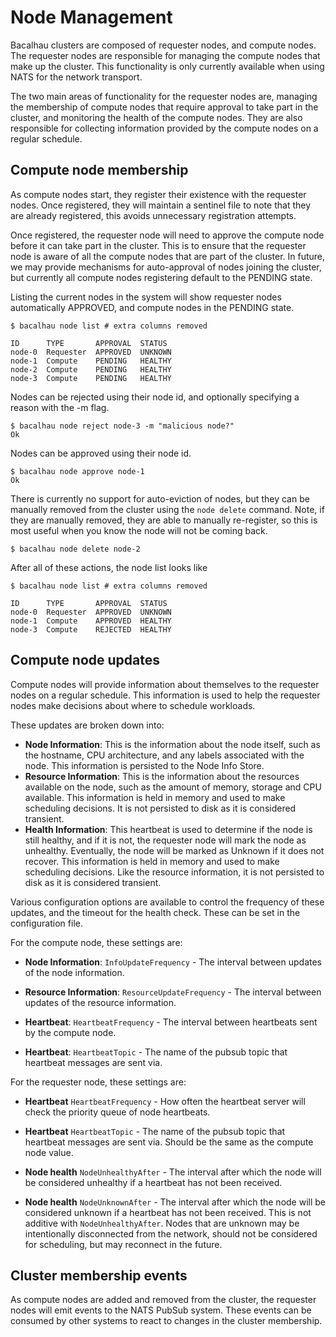 # Node Management

Bacalhau clusters are composed of requester nodes, and compute nodes. The requester nodes are responsible for managing the compute nodes that make up the cluster. This functionality is only currently available when using NATS for the network transport.

The two main areas of functionality for the requester nodes are, managing the membership of compute nodes that require approval to take part in the cluster, and monitoring the health of the compute nodes. They are also responsible for collecting information provided by the compute nodes on a regular schedule.

## Compute node membership

As compute nodes start, they register their existence with the requester nodes. Once registered, they will maintain a sentinel file to note that they are already registered, this avoids unnecessary registration attempts.

Once registered, the requester node will need to approve the compute node before it can take part in the cluster. This is to ensure that the requester node is aware of all the compute nodes that are part of the cluster. In future, we may provide mechanisms for auto-approval of nodes joining the cluster, but currently all compute nodes registering default to the PENDING state.

Listing the current nodes in the system will show requester nodes automatically APPROVED, and compute nodes in the PENDING state.

```shell
$ bacalhau node list # extra columns removed

ID      TYPE       APPROVAL  STATUS
node-0  Requester  APPROVED  UNKNOWN
node-1  Compute    PENDING   HEALTHY
node-2  Compute    PENDING   HEALTHY
node-3  Compute    PENDING   HEALTHY
```

Nodes can be rejected using their node id, and optionally specifying a reason with the -m flag.

```shell
$ bacalhau node reject node-3 -m "malicious node?"
Ok
```

Nodes can be approved using their node id.

```shell
$ bacalhau node approve node-1
Ok
```

There is currently no support for auto-eviction of nodes, but they can be manually removed from the cluster using the `node delete` command. Note, if
they are manually removed, they are able to manually re-register, so this is
most useful when you know the node will not be coming back.

```shell
$ bacalhau node delete node-2
```

After all of these actions, the node list looks like

```shell
$ bacalhau node list # extra columns removed

ID      TYPE       APPROVAL  STATUS
node-0  Requester  APPROVED  UNKNOWN
node-1  Compute    APPROVED  HEALTHY
node-3  Compute    REJECTED  HEALTHY
```

## Compute node updates

Compute nodes will provide information about themselves to the requester nodes on a regular schedule. This information is used to help the requester nodes make decisions about where to schedule workloads.

These updates are broken down into:

- **Node Information**: This is the information about the node itself, such as the hostname, CPU architecture, and any labels associated with the node. This information is persisted to the Node Info Store.
- **Resource Information**: This is the information about the resources available on the node, such as the amount of memory, storage and CPU available. This information is held in memory and used to make scheduling decisions. It is not persisted to disk as it is considered transient.
- **Health Information**: This heartbeat is used to determine if the node is still healthy, and if it is not, the requester node will mark the node as unhealthy. Eventually, the node will be marked as Unknown if it does not recover. This information is held in memory and used to make scheduling decisions. Like the resource information, it is not persisted to disk as it is considered transient.

Various configuration options are available to control the frequency of these updates, and the timeout for the health check. These can be set in the configuration file.

For the compute node, these settings are:

- **Node Information**: `InfoUpdateFrequency` - The interval between updates of the node information.

- **Resource Information**: `ResourceUpdateFrequency` - The interval between updates of the resource information.

- **Heartbeat**: `HeartbeatFrequency` - The interval between heartbeats sent by the compute node.

- **Heartbeat**: `HeartbeatTopic` - The name of the pubsub topic that heartbeat messages are sent via.

For the requester node, these settings are:

- **Heartbeat** `HeartbeatFrequency` - How often the heartbeat server will check the priority queue of node heartbeats.

- **Heartbeat** `HeartbeatTopic` - The name of the pubsub topic that heartbeat messages are sent via. Should be the same as the compute node value.

- **Node health** `NodeUnhealthyAfter` - The interval after which the node will be considered unhealthy if a heartbeat has not been received.

- **Node health** `NodeUnknownAfter` - The interval after which the node will be considered unknown if a heartbeat has not been received. This is not additive with `NodeUnhealthyAfter`. Nodes that are unknown may be intentionally disconnected from the network, should not be considered for scheduling, but may reconnect in the future.

## Cluster membership events

As compute nodes are added and removed from the cluster, the requester nodes will emit events to the NATS PubSub system. These events can be consumed by other systems to react to changes in the cluster membership.

```

```
